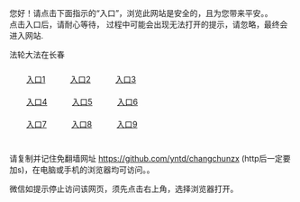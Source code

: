 您好！请点击下面指示的“入口”，浏览此网站是安全的，且为您带来平安。。 <br/>
点击入口后，请耐心等待， 过程中可能会出现无法打开的提示，请忽略，最终会进入网站. </br>

法轮大法在长春<br/>
<div style="padding:10px"><a style="margin:20px" target="_blank" href="https://d2zfqdfr83xofs.cloudfront.net/2Qpsp?ldwjsz" id="ccLink1" rel="nofollow">入口1</a> <a target="_blank" style="margin:20px" href="https://d2pqzh4uf1bbvl.cloudfront.net/2Qpsp?mifdlqfr" id="ccLink2" rel="nofollow">入口2</a> <a style="margin:20px" target="_blank" href="https://d2mgzr5ls3ocfi.cloudfront.net/2Qpsp?wbonkxrm" id="ccLink3" rel="nofollow">入口3</a></div>

<div style="padding:10px" ><a style="margin:20px" target="_blank" href="https://d2zfqdfr83xofs.cloudfront.net/2Qpsp?ldwjsz" id="ccLink4" rel="nofollow">入口4</a> <a style="margin:20px" href="https://d2pqzh4uf1bbvl.cloudfront.net/2Qpsp?mifdlqfr" target="_blank" id="ccLink5" rel="nofollow">入口5</a> <a style="margin:20px" href="https://d2mgzr5ls3ocfi.cloudfront.net/2Qpsp?wbonkxrm" target="_blank" id="ccLink6" rel="nofollow">入口6</a></div>

<div style="padding:10px"><a style="margin:20px" target="_blank" href="https://d2zfqdfr83xofs.cloudfront.net/2Qpsp?ldwjsz" id="ccLink7" rel="nofollow">入口7</a> <a style="margin:20px" href="https://d2pqzh4uf1bbvl.cloudfront.net/2Qpsp?mifdlqfr" target="_blank" id="ccLink8" rel="nofollow">入口8</a> <a style="margin:20px" target="_blank" href="https://d2mgzr5ls3ocfi.cloudfront.net/2Qpsp?wbonkxrm" id="ccLink9" rel="nofollow">入口9</a></div>

<br/>



请复制并记住免翻墙网址 https://github.com/yntd/changchunzx (http后一定要加s)，在电脑或手机的浏览器均可访问。。<br/>

微信如提示停止访问该网页，须先点击右上角，选择浏览器打开。
